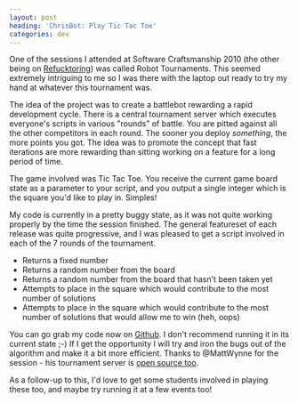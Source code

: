 ```yaml
---
layout: post
heading: 'ChrisBot: Play Tic Tac Toe'
categories: dev
---
```


One of the sessions I attended at Software Craftsmanship 2010 (the other being on [Refucktoring](http://www.chris-alexander.co.uk/on-engineering/dev/refucktoring-my-take/)) was called Robot Tournaments. This seemed extremely intriguing to me so I was there with the laptop out ready to try my hand at whatever this tournament was.

The idea of the project was to create a battlebot rewarding a rapid development cycle. There is a central tournament server which executes everyone's scripts in various "rounds" of battle. You are pitted against all the other competitors in each round. The sooner you deploy *something*, the more points you got. The idea was to promote the concept that fast iterations are more rewarding than sitting working on a feature for a long period of time.

The game involved was Tic Tac Toe. You receive the current game board state as a parameter to your script, and you output a single integer which is the square you'd like to play in. Simples!

My code is currently in a pretty buggy state, as it was not quite working properly by the time the session finished. The general featureset of each release was quite progressive, and I was pleased to get a script involved in each of the 7 rounds of the tournament.

* Returns a fixed number
* Returns a random number from the board
* Returns a random number from the board that hasn't been taken yet
* Attempts to place in the square which would contribute to the most number of solutions
* Attempts to place in the square which would contribute to the most number of solutions that would allow me to win (heh, oops)

You can go grab my code now on [Github](http://github.com/chrisalexander). I don't recommend running it in its current state ;-) If I get the opportunity I will try and iron the bugs out of the algorithm and make it a bit more efficient. Thanks to @MattWynne for the session - his tournament server is [open source too](http://github.com/mattwynne/robot_tournament).

As a follow-up to this, I'd love to get some students involved in playing these too, and maybe try running it at a few events too!
